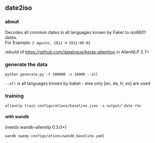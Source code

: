 ## date2iso

### about

Decodes all common dates in all languages known by Faker to *iso8601* dates.  
For Example: ``2 agosto, 1912``  ->  ``1912-08-02``

rebuild of
https://github.com/datalogue/keras-attention
in AllenNLP 2.7+

### generate the data

```
python generate.py -t 500000 -v 10000 --all
```

``--all`` is all languages known by babel - else only [en, de, fr, es] are used


### training

```
allennlp train configurations/baseline.json -s output/`date +%s`
```


#### with wandb

(needs wandb-allennlp 0.3.0+)
```
wandb sweep configurations/wandb_baseline.yaml
```
